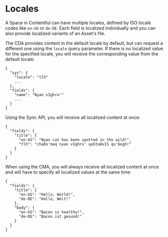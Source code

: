 # Locales

A Space in Contentful can have multiple locales, defined by ISO locale codes like `en-US` or `de-DE`. Each field is localized individually and you can also provide localized variants of an Asset's file.

The CDA provides content in the default locale by default, but can request a different one using the `locale` query parameter. If there is no localized value for the specified locale, you will receive the corresponding value from the default locale:

	{
	  "sys": {
	    "locale": "tlh"
	    ...
	  },
	  "fields": {
	    "name": "Nyan vIghro'"
	    ...
	  }
	}

Using the Sync API, you will receive all localized content at once:

	{
	  "fields": {
	    "title": {
	      "en-US": "Nyan cat has been spotted in the wild!",
	      "tlh": "chaDo'maq nyan vIghro' qaStaHvIS qu'bogh!"
	    }
	  }
	}

When using the CMA, you will always receive all localized content at once and will have to specify all localized values at the same time:

	{
	  "fields": {
	    "title": {
	      "en-US": "Hello, World!",
	      "de-DE": "Hallo, Welt!"
	    },
	    "body": {
	      "en-US": "Bacon is healthy!",
	      "de-DE": "Bacon ist gesund!"
	    }
	  }
	}
